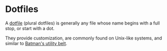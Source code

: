 # Dotfiles

A [dotfile][1] (plural dotfiles) is generally any file whose name begins with a full stop, or start with a dot.

They provide customization, are commonly found on Unix-like systems, and similar to [Batman's utility belt][2].

[1]: https://en.wikipedia.org/wiki/Dot-file
[2]: https://en.wikipedia.org/wiki/Batman%27s_utility_belt
